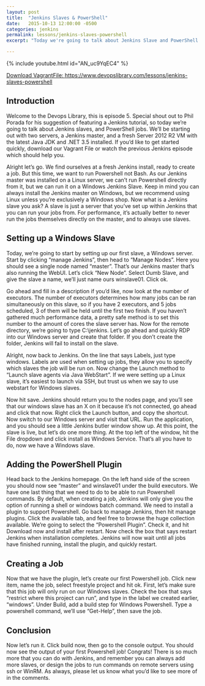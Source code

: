 ```yaml
---
layout: post
title:  "Jenkins Slaves & PowerShell"
date:   2015-10-13 12:00:00 -0500
categories: jenkins
permalink: lessons/jenkins-slaves-powershell
excerpt: "Today we're going to talk about Jenkins Slave and PowerShell Jobs.  We'll be starting out with two servers, a Jenkins master, and a fresh Server 2012"

---
```

{% include youtube.html id="AN_uc9YqEC4" %}

[Download VagrantFile: https://www.devopslibrary.com/lessons/jenkins-slaves-powershell ](https://www.devopslibrary.com/lessons/jenkins-slaves-powershell)

Introduction
------------
Welcome to the Devops Library, this is episode 5.  Special shout out to Phil Porada for his suggestion of featuring a Jenkins tutorial, so today we’re going to talk about Jenkins slaves, and PowerShell jobs.  We’ll be starting out with two servers, a Jenkins master, and a fresh Server 2012 R2 VM with the latest Java JDK and .NET 3.5 installed.  If you’d like to get started quickly, download our Vagrant File or watch the previous Jenkins episode which should help you.

Alright let’s go. We find ourselves at a fresh Jenkins install, ready to create a job.  But this time, we want to run Powershell not Bash.  As our Jenkins master was installed on a Linux server, we can’t run Powershell directly from it, but we can run it on a Windows Jenkins Slave.  Keep in mind you can always install the Jenkins master on Windows, but we recommend using Linux unless you’re exclusively a Windows shop.  Now what is a Jenkins slave you ask?  A slave is just a server that you’ve set up within Jenkins that you can run your jobs from.  For performance, it’s actually better to never run the jobs themselves directly on the master, and to always use slaves.

Setting up a Windows Slave
--------------------------
Today, we’re going to start by setting up our first slave, a Windows server.  Start by clicking “manage Jenkins”, then head to “Manage Nodes”.  Here you should see a single node named “master”.  That’s our Jenkins master that’s also running the WebUI.  Let’s click “New Node”.  Select Dumb Slave, and give the slave a name, we’ll just name ours winslave01.  Click ok.

Go ahead and fill in a description if you’d like, now look at the number of executors.  The number of executors determines how many jobs can be ran simultaneously on this slave, so if you have 2 executors, and 5 jobs scheduled, 3 of them will be held until the first two finish.  If you haven’t gathered much performance data, a pretty safe method is to set this number to the amount of cores the slave server has.  Now for the remote directory, we’re going to type C:\jenkins.  Let’s go ahead and quickly RDP into our Windows server and create that folder.  If you don’t create the folder, Jenkins will fail to install on the slave.

Alright, now back to Jenkins.  On the line that says Labels, just type windows.  Labels are used when setting up jobs, they allow you to specify which slaves the job will be run on.  Now change the Launch method to “Launch slave agents via Java WebStart”.  If we were setting up a Linux slave, it’s easiest to launch via SSH, but trust us when we say to use webstart for Windows slaves.

Now hit save.  Jenkins should return you to the nodes page, and you’ll see that our windows slave has an X on it because it’s not connected, go ahead and click that now.  Right click the Launch button, and copy the shortcut.  Now switch to our Windows server and visit that URL.  Run the application, and you should see a little Jenkins butler window show up. At this point, the slave is live, but let’s do one more thing.  At the top left of the window, hit the File dropdown and click install as Windows Service.  That’s all you have to do, now we have a Windows slave.

Adding the PowerShell Plugin
----------------------------
Head back to the Jenkins homepage.  On the left hand side of the screen you should now see “master” and winslave01 under the build executors.  We have one last thing that we need to do to be able to run Powershell commands.  By default, when creating a job, Jenkins will only give you the option of running a shell or windows batch command.  We need to install a plugin to support Powershell.  Go back to manage Jenkins, then hit manage plugins.  Click the available tab, and feel free to browse the huge collection available.  We’re going to select the “Powershell Plugin”.  Check it, and hit Download now and install after restart.  Now check the box that says restart Jenkins when installation completes.  Jenkins will now wait until all jobs have finished running, install the plugin, and quickly restart.

Creating a Job
--------------
Now that we have the plugin, let’s create our first Powershell job.  Click new item, name the job, select freestyle project and hit ok.  First, let’s make sure that this job will only run on our Windows slaves.  Check the box that says “restrict where this project can run”, and type in the label we created earlier, “windows”.  Under Build, add a build step for Windows Powershell.  Type a powershell command, we’ll use “Get-Help”, then save the job.

Conclusion
----------
Now let’s run it.  Click build now, then go to the console output.  You should now see the output of your first Powershell job!  Congrats!  There is so much more that you can do with Jenkins, and remember you can always add more slaves, or design the jobs to run commands on remote servers using ssh or WinRM.  As always, please let us know what you’d like to see more of in the comments.
